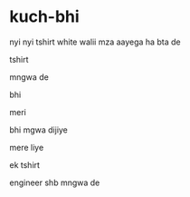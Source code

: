 # kuch-bhi

nyi nyi tshirt
white walii
mza aayega
ha bta de

tshirt

mngwa de

bhi

meri

bhi mgwa dijiye


mere liye


ek tshirt 

engineer shb
mngwa de

 

